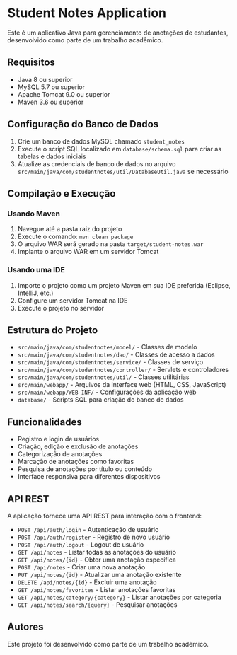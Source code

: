 # Student Notes Application

Este é um aplicativo Java para gerenciamento de anotações de estudantes, desenvolvido como parte de um trabalho acadêmico.

## Requisitos

- Java 8 ou superior
- MySQL 5.7 ou superior
- Apache Tomcat 9.0 ou superior
- Maven 3.6 ou superior

## Configuração do Banco de Dados

1. Crie um banco de dados MySQL chamado `student_notes`
2. Execute o script SQL localizado em `database/schema.sql` para criar as tabelas e dados iniciais
3. Atualize as credenciais de banco de dados no arquivo `src/main/java/com/studentnotes/util/DatabaseUtil.java` se necessário

## Compilação e Execução

### Usando Maven

1. Navegue até a pasta raiz do projeto
2. Execute o comando: `mvn clean package`
3. O arquivo WAR será gerado na pasta `target/student-notes.war`
4. Implante o arquivo WAR em um servidor Tomcat

### Usando uma IDE

1. Importe o projeto como um projeto Maven em sua IDE preferida (Eclipse, IntelliJ, etc.)
2. Configure um servidor Tomcat na IDE
3. Execute o projeto no servidor

## Estrutura do Projeto

- `src/main/java/com/studentnotes/model/` - Classes de modelo
- `src/main/java/com/studentnotes/dao/` - Classes de acesso a dados
- `src/main/java/com/studentnotes/service/` - Classes de serviço
- `src/main/java/com/studentnotes/controller/` - Servlets e controladores
- `src/main/java/com/studentnotes/util/` - Classes utilitárias
- `src/main/webapp/` - Arquivos da interface web (HTML, CSS, JavaScript)
- `src/main/webapp/WEB-INF/` - Configurações da aplicação web
- `database/` - Scripts SQL para criação do banco de dados

## Funcionalidades

- Registro e login de usuários
- Criação, edição e exclusão de anotações
- Categorização de anotações
- Marcação de anotações como favoritas
- Pesquisa de anotações por título ou conteúdo
- Interface responsiva para diferentes dispositivos

## API REST

A aplicação fornece uma API REST para interação com o frontend:

- `POST /api/auth/login` - Autenticação de usuário
- `POST /api/auth/register` - Registro de novo usuário
- `POST /api/auth/logout` - Logout de usuário
- `GET /api/notes` - Listar todas as anotações do usuário
- `GET /api/notes/{id}` - Obter uma anotação específica
- `POST /api/notes` - Criar uma nova anotação
- `PUT /api/notes/{id}` - Atualizar uma anotação existente
- `DELETE /api/notes/{id}` - Excluir uma anotação
- `GET /api/notes/favorites` - Listar anotações favoritas
- `GET /api/notes/category/{category}` - Listar anotações por categoria
- `GET /api/notes/search/{query}` - Pesquisar anotações

## Autores

Este projeto foi desenvolvido como parte de um trabalho acadêmico.
